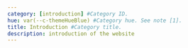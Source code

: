 ```yaml
---
category: [introduction] #Category ID.
hue: var(--c-themeHueBlue) #Category hue. See note [1].
title: Introduction #Category title.
description: introduction of the website
---
```

